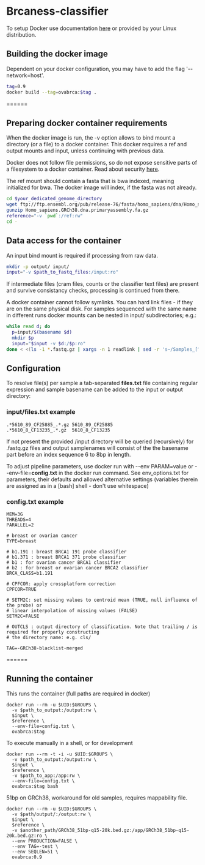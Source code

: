# Brcaness-classifier

To setup Docker use documentation [here](https://docs.docker.com/get-docker/) or provided by your Linux distribution.

## Building the docker image
Dependent on your docker configuration, you may have to add the flag '--network=host'.

```bash
tag=0.9
docker build --tag=ovabrca:$tag .
```

======
## Preparing docker container requirements

When the docker image is run, the -v option allows to bind mount a directory (or a file) to a docker container. This docker requires a ref and output mounts and input, unless continuing with previous data.

Docker does not follow file permissions, so do not expose sensitive parts of a filesystem to a docker container. Read about security [here](https://docs.docker.com/engine/security/security/#docker-daemon-attack-surface).

The ref mount should contain a fasta that is bwa indexed, meaning initialized for bwa. The docker image will index, if the fasta was not already.


```bash
cd $your_dedicated_genome_directory
wget ftp://ftp.ensembl.org/pub/release-76/fasta/homo_sapiens/dna/Homo_sapiens.GRCh38.dna.primary_assembly.fa.gz
gunzip Homo_sapiens.GRCh38.dna.primaryassembly.fa.gz
reference="-v `pwd`:/ref:rw"
cd -
```

## Data access for the container

An input bind mount is required if processing from raw data.

```bash
mkdir -p output/ input/
input="-v $path_to_fastq_files:/input:ro"
```

If intermediate files (cram files, counts or the classifier text files) are present and survive consistancy checks, processing is continued from there.

A docker container cannot follow symlinks. You can hard link files - if they are on the same physical disk. For samples sequenced with the same name in different runs docker mounts can be nested in input/ subdirectories; e.g.:

```bash
while read d; do
  p=input/$(basename $d)
  mkdir $p
  input="$input -v $d:/$p:ro"
done < <(ls -1 *.fastq.gz | xargs -n 1 readlink | sed -r 's~/Samples_[^/]+/[^/]+$~~' | sort -u)
```

## Configuration

To resolve file(s) per sample a tab-separated **files.txt** file containing regular expression and sample basename can be added to the input or output directory:

### input/files.txt example
```
.*5610_89_CF25885_.*.gz 5610_89_CF25885
.*5610_8_CF13235_.*.gz  5610_8_CF13235
```

If not present the provided /input directory will be queried (recursively) for .fastq.gz files and output samplenames will consist of the the basename part before an index sequence 6 to 8bp in length.

To adjust pipeline parameters, use docker run with --env PARAM=value or --env-file=**config.txt** in the docker run command. See env_options.txt for parameters, their defaults and allowed alternative settings (variables therein are assigned as in a [bash] shell - don't use whitespace)

### config.txt example
```
MEM=3G
THREADS=4
PARALLEL=2

# breast or ovarian cancer
TYPE=breast

# b1.191 : breast BRCA1 191 probe classifier
# b1.371 : breast BRCA1 371 probe classifier
# b1 : for ovarian cancer BRCA1 classifier
# b2 : for breast or ovarian cancer BRCA2 classifier
BRCA_CLASS=b1.191

# CPFCOR: apply crossplatform correction
CPFCOR=TRUE

# SETM2C: set missing values to centroid mean (TRUE, null influence of the probe) or 
# linear interpolation of missing values (FALSE)
SETM2C=FALSE

# OUTCLS : output directory of classification. Note that trailing / is required for properly constructing
# the directory name: e.g. cls/

TAG=-GRCh38-blacklist-merged
```

======

## Running the container

This runs the container  (full paths are required in docker)
```
docker run --rm -u $UID:$GROUPS \
  -v $path_to_output:/output:rw \
  $input \
  $reference \
  --env-file=config.txt \
  ovabrca:$tag
```

To execute manually in a shell, or for development
```
docker run --rm -t -i -u $UID:$GROUPS \
  -v $path_to_output:/output:rw \
  $input \
  $reference \
  -v $path_to_app:/app:rw \
  --env-file=config.txt \
  ovabrca:$tag bash
```

51bp on GRCh38, workaround for old samples, requires mappability file.
```
docker run --rm -u $UID:$GROUPS \
  -v $path/output/:/output:rw \
  $input \
  $reference \
  -v $another_path/GRCh38_51bp-q15-20k.bed.gz:/app/GRCh38_51bp-q15-20k.bed.gz:ro \
  --env PRODUCTION=FALSE \
  --env TAG=-test \
  --env SEQLEN=51 \
  ovabrca:0.9
```
